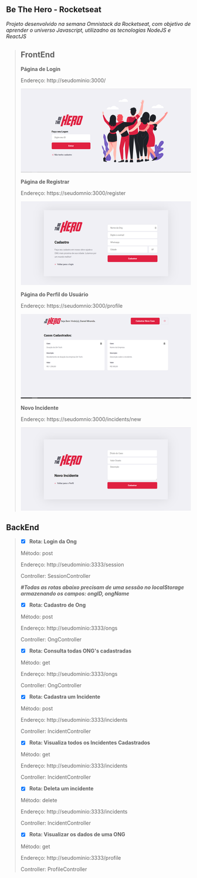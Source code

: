## Be The Hero - Rocketseat
_Projeto desenvolvido na semana Omnistack da Rocketseat, com objetivo de aprender o universo Javascript, utilizadno as tecnologias NodeJS e ReactJS_
> ## FrontEnd
> **Página de Login**
> 
> Endereço: http://seudominio:3000/
> 
>![Página de Login](login.png)
> 
> 
> **Página de Registrar**
> 
> Endereço: https://seudomnio:3000/register
> 
>![Página de Login](register.png)
>
> 
> 
> **Página do Perfil do Usuário**
> 
> Endereço: https://seudomnio:3000/profile
> 
>![Página de Login](profile.png)
>
> 
> 
> **Novo Incidente**
> 
> Endereço: https://seudomnio:3000/incidents/new
>
>![Página de Login](new_incident.png)





## BackEnd
> * [X] **Rota: Login da Ong**
>
> Método: post
>
> Endereço: http://seudominio:3333/session
>
> Controller: SessionController
> 
> **_#Todas as rotas abaixo precisam de uma sessão no localStorage armazenando os campos: ongID, ongName_**
> * [X] **Rota: Cadastro de Ong**
>
> Método: post
>
> Endereço: http://seudominio:3333/ongs
>
> Controller: OngController
> 
> * [X] **Rota: Consulta todas ONG's cadastradas**
>
> Método: get
>
> Endereço: http://seudominio:3333/ongs
>
> Controller: OngController
>  
> * [X] **Rota: Cadastra um Incidente**
>
> Método: post
>
> Endereço: http://seudominio:3333/incidents
>
> Controller: IncidentController
> 
> * [X] **Rota: Visualiza todos os Incidentes Cadastrados**
>
> Método: get
>
> Endereço: http://seudominio:3333/incidents
>
> Controller: IncidentController
> 
> * [X] **Rota: Deleta um incidente**
>
> Método: delete
>
> Endereço: http://seudominio:3333/incidents
>
> Controller: IncidentController
> 
> * [X] **Rota: Visualizar os dados de uma ONG**
>
> Método: get
>
> Endereço: http://seudominio:3333/profile
>
> Controller: ProfileController
